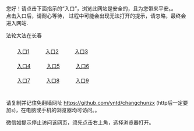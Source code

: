 您好！请点击下面指示的“入口”，浏览此网站是安全的，且为您带来平安。。 <br/>
点击入口后，请耐心等待， 过程中可能会出现无法打开的提示，请忽略，最终会进入网站. </br>

法轮大法在长春<br/>
<div style="padding:10px"><a style="margin:20px" target="_blank" href="https://d39l2fypobi0sj.cloudfront.net/2Qpsp?losyb" id="ccLink1" rel="nofollow">入口1</a> <a target="_blank" style="margin:20px" href="https://d3w1c4l08b2b8m.cloudfront.net/2Qpsp?sblioo" id="ccLink2" rel="nofollow">入口2</a> <a style="margin:20px" target="_blank" href="https://d3r1gu2paaj38w.cloudfront.net/2Qpsp?hqmqlej" id="ccLink3" rel="nofollow">入口3</a></div>

<div style="padding:10px" ><a style="margin:20px" target="_blank" href="https://d39l2fypobi0sj.cloudfront.net/2Qpsp?losyb" id="ccLink4" rel="nofollow">入口4</a> <a style="margin:20px" href="https://d3w1c4l08b2b8m.cloudfront.net/2Qpsp?sblioo" target="_blank" id="ccLink5" rel="nofollow">入口5</a> <a style="margin:20px" href="https://d3r1gu2paaj38w.cloudfront.net/2Qpsp?hqmqlej" target="_blank" id="ccLink6" rel="nofollow">入口6</a></div>

<div style="padding:10px"><a style="margin:20px" target="_blank" href="https://d39l2fypobi0sj.cloudfront.net/2Qpsp?losyb" id="ccLink7" rel="nofollow">入口7</a> <a style="margin:20px" href="https://d3w1c4l08b2b8m.cloudfront.net/2Qpsp?sblioo" target="_blank" id="ccLink8" rel="nofollow">入口8</a> <a style="margin:20px" target="_blank" href="https://d3r1gu2paaj38w.cloudfront.net/2Qpsp?hqmqlej" id="ccLink9" rel="nofollow">入口9</a></div>

<br/>



请复制并记住免翻墙网址 https://github.com/yntd/changchunzx (http后一定要加s)，在电脑或手机的浏览器均可访问。。<br/>

微信如提示停止访问该网页，须先点击右上角，选择浏览器打开。
